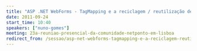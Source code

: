 ```yaml
---
title: "ASP .NET WebForms - TagMapping e a reciclagem / reutilização de aplicações"
date: 2011-09-24
start_time: 10:40
speakers: ["nuno-gomes"]
meeting: 23a-reuniao-presencial-da-comunidade-netponto-em-lisboa
redirect_from: /sessao/asp-net-webforms-tagmapping-e-a-reciclagem-reutilizacao-de-aplicacoes/
---
```



